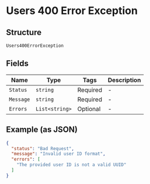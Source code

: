 
# Users 400 Error Exception

## Structure

`Users400ErrorException`

## Fields

| Name | Type | Tags | Description |
|  --- | --- | --- | --- |
| `Status` | `string` | Required | - |
| `Message` | `string` | Required | - |
| `Errors` | `List<string>` | Optional | - |

## Example (as JSON)

```json
{
  "status": "Bad Request",
  "message": "Invalid user ID format",
  "errors": [
    "The provided user ID is not a valid UUID"
  ]
}
```


